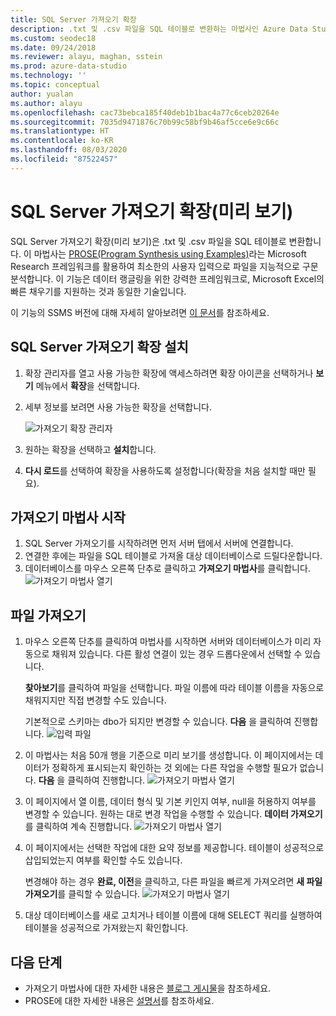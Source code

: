 ```yaml
---
title: SQL Server 가져오기 확장
description: .txt 및 .csv 파일을 SQL 테이블로 변환하는 마법사인 Azure Data Studio용 SQL Server 가져오기 확장(미리 보기)을 설치하고 사용하는 방법을 알아봅니다.
ms.custom: seodec18
ms.date: 09/24/2018
ms.reviewer: alayu, maghan, sstein
ms.prod: azure-data-studio
ms.technology: ''
ms.topic: conceptual
author: yualan
ms.author: alayu
ms.openlocfilehash: cac73bebca185f40deb1b1bac4a77c6ceb20264e
ms.sourcegitcommit: 7035d9471876c70b99c58bf9b46af5cce6e9c66c
ms.translationtype: HT
ms.contentlocale: ko-KR
ms.lasthandoff: 08/03/2020
ms.locfileid: "87522457"
---
```

# <a name="sql-server-import-extension-preview"></a>SQL Server 가져오기 확장(미리 보기)

SQL Server 가져오기 확장(미리 보기)은 .txt 및 .csv 파일을 SQL 테이블로 변환합니다. 이 마법사는 [PROSE(Program Synthesis using Examples)](https://microsoft.github.io/prose/)라는 Microsoft Research 프레임워크를 활용하여 최소한의 사용자 입력으로 파일을 지능적으로 구문 분석합니다. 이 기능은 데이터 랭글링을 위한 강력한 프레임워크로, Microsoft Excel의 빠른 채우기를 지원하는 것과 동일한 기술입니다.

이 기능의 SSMS 버전에 대해 자세히 알아보려면 [이 문서](https://docs.microsoft.com/sql/relational-databases/import-export/import-flat-file-wizard)를 참조하세요.


## <a name="install-the-sql-server-import-extension"></a>SQL Server 가져오기 확장 설치

1. 확장 관리자를 열고 사용 가능한 확장에 액세스하려면 확장 아이콘을 선택하거나 **보기** 메뉴에서 **확장**을 선택합니다.
2. 세부 정보를 보려면 사용 가능한 확장을 선택합니다.

   ![가져오기 확장 관리자](media/sql-server-import-extension/import-wizard-install.png)

1. 원하는 확장을 선택하고 **설치**합니다.
2. **다시 로드**를 선택하여 확장을 사용하도록 설정합니다(확장을 처음 설치할 때만 필요).

## <a name="start-import-wizard"></a>가져오기 마법사 시작

1. SQL Server 가져오기를 시작하려면 먼저 서버 탭에서 서버에 연결합니다.
2. 연결한 후에는 파일을 SQL 테이블로 가져올 대상 데이터베이스로 드릴다운합니다.
3. 데이터베이스를 마우스 오른쪽 단추로 클릭하고 **가져오기 마법사**를 클릭합니다.
    ![가져오기 마법사 열기](media/sql-server-import-extension/open-import-wizard.png)

## <a name="importing-a-file"></a>파일 가져오기
1. 마우스 오른쪽 단추를 클릭하여 마법사를 시작하면 서버와 데이터베이스가 미리 자동으로 채워져 있습니다. 다른 활성 연결이 있는 경우 드롭다운에서 선택할 수 있습니다. 
    
    **찾아보기**를 클릭하여 파일을 선택합니다. 파일 이름에 따라 테이블 이름을 자동으로 채워지지만 직접 변경할 수도 있습니다.

    기본적으로 스키마는 dbo가 되지만 변경할 수 있습니다. **다음** 을 클릭하여 진행합니다.
    ![입력 파일](media/sql-server-import-extension/import-wizard-input-file.png)
1. 이 마법사는 처음 50개 행을 기준으로 미리 보기를 생성합니다. 이 페이지에서는 데이터가 정확하게 표시되는지 확인하는 것 외에는 다른 작업을 수행할 필요가 없습니다. **다음** 을 클릭하여 진행합니다.
    ![가져오기 마법사 열기](media/sql-server-import-extension/import-wizard-preview-data.png)
2. 이 페이지에서 열 이름, 데이터 형식 및 기본 키인지 여부, null을 허용하지 여부를 변경할 수 있습니다. 원하는 대로 변경 작업을 수행할 수 있습니다. **데이터 가져오기**를 클릭하여 계속 진행합니다.
    ![가져오기 마법사 열기](media/sql-server-import-extension/import-wizard-modify-columns.png)
3. 이 페이지에서는 선택한 작업에 대한 요약 정보를 제공합니다. 테이블이 성공적으로 삽입되었는지 여부를 확인할 수도 있습니다. 

    변경해야 하는 경우 **완료, 이전**을 클릭하고, 다른 파일을 빠르게 가져오려면 **새 파일 가져오기**를 클릭할 수 있습니다.
    ![가져오기 마법사 열기](media/sql-server-import-extension/import-wizard-summary.png)
1. 대상 데이터베이스를 새로 고치거나 테이블 이름에 대해 SELECT 쿼리를 실행하여 테이블을 성공적으로 가져왔는지 확인합니다.

## <a name="next-steps"></a>다음 단계
- 가져오기 마법사에 대한 자세한 내용은 [블로그 게시물](https://cloudblogs.microsoft.com/sqlserver/2018/08/30/the-august-release-of-sql-operations-studio-is-now-available/)을 참조하세요.
- PROSE에 대한 자세한 내용은 [설명서](https://microsoft.github.io/prose/)를 참조하세요.
